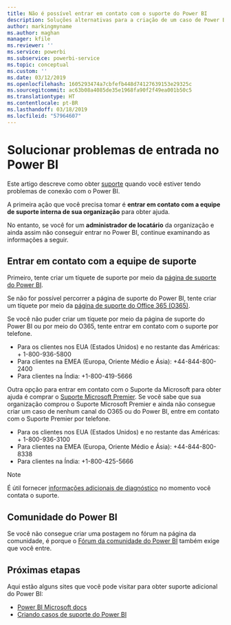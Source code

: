 ```yaml
---
title: Não é possível entrar em contato com o suporte do Power BI
description: Soluções alternativas para a criação de um caso de Power BI se um usuário não consegue entrar
author: markingmyname
ms.author: maghan
manager: kfile
ms.reviewer: ''
ms.service: powerbi
ms.subservice: powerbi-service
ms.topic: conceptual
ms.custom: ''
ms.date: 03/12/2019
ms.openlocfilehash: 1605293474a7cbfefb448d74127639153e29325c
ms.sourcegitcommit: ac63b08a4085de35e1968fa90f2f49ea001b50c5
ms.translationtype: HT
ms.contentlocale: pt-BR
ms.lasthandoff: 03/18/2019
ms.locfileid: "57964607"
---
```

# <a name="troubleshooting-sign-in-issues-for-power-bi"></a>Solucionar problemas de entrada no Power BI

Este artigo descreve como obter [suporte](https://powerbi.microsoft.com/support/) quando você estiver tendo problemas de conexão com o Power BI.

A primeira ação que você precisa tomar é **entrar em contato com a equipe de suporte interna de sua organização** para obter ajuda.

No entanto, se você for um **administrador de locatário** da organização e ainda assim não conseguir entrar no Power BI, continue examinando as informações a seguir.

## <a name="engage-the-support-team"></a>Entrar em contato com a equipe de suporte

Primeiro, tente criar um tíquete de suporte por meio da [página de suporte do Power BI](https://powerbi.microsoft.com/en-us/support/).

Se não for possível percorrer a página de suporte do Power BI, tente criar um tíquete por meio da [página de suporte do Office 365 (O365)](https://support.office.com/home/contact).

Se você não puder criar um tíquete por meio da página de suporte do Power BI ou por meio do O365, tente entrar em contato com o suporte por telefone.

* Para os clientes nos EUA (Estados Unidos) e no restante das Américas: + 1-800-936-5800
* Para clientes na EMEA (Europa, Oriente Médio e Ásia): +44-844-800-2400
* Para clientes na Índia: +1-800-419-5666

Outra opção para entrar em contato com o Suporte da Microsoft para obter ajuda é comprar o [Suporte Microsoft Premier](https://support.microsoft.com/premier). Se você sabe que sua organização comprou o Suporte Microsoft Premier e ainda não consegue criar um caso de nenhum canal do O365 ou do Power BI, entre em contato com o Suporte Premier por telefone.

* Para os clientes nos EUA (Estados Unidos) e no restante das Américas: + 1-800-936-3100
* Para clientes na EMEA (Europa, Oriente Médio e Ásia): +44-844-800-8338
* Para clientes na Índia: +1-800-425-5666

> [!Note]
> É útil fornecer [informações adicionais de diagnóstico](service-admin-capturing-additional-diagnostic-information-for-power-bi.md) no momento você contata o suporte.

## <a name="power-bi-community"></a>Comunidade do Power BI

Se você não consegue criar uma postagem no fórum na página da comunidade, é porque o [Fórum da comunidade do Power BI](https://community.powerbi.com/) também exige que você entre.

## <a name="next-steps"></a>Próximas etapas

Aqui estão alguns sites que você pode visitar para obter suporte adicional do Power BI:

* [Power BI Microsoft docs](https://docs.microsoft.com/power-bi/)
* [Criando casos de suporte do Power BI](https://blogs.msdn.microsoft.com/charles_sterling/2017/12/01/creating-power-bi-support-cases/)